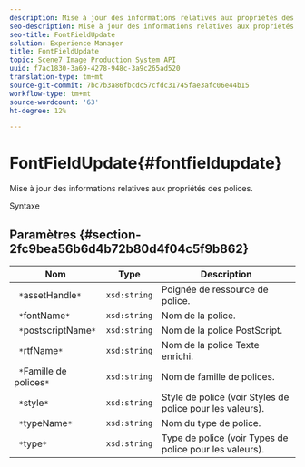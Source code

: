 ```yaml
---
description: Mise à jour des informations relatives aux propriétés des polices.
seo-description: Mise à jour des informations relatives aux propriétés des polices.
seo-title: FontFieldUpdate
solution: Experience Manager
title: FontFieldUpdate
topic: Scene7 Image Production System API
uuid: f7ac1830-3a69-4278-948c-3a9c265ad520
translation-type: tm+mt
source-git-commit: 7bc7b3a86fbcdc57cfdc31745fae3afc06e44b15
workflow-type: tm+mt
source-wordcount: '63'
ht-degree: 12%

---
```



# FontFieldUpdate{#fontfieldupdate}

Mise à jour des informations relatives aux propriétés des polices.

Syntaxe

## Paramètres {#section-2fc9bea56b6d4b72b80d4f04c5f9b862}

| Nom | Type | Description |
|---|---|---|
| ` *`assetHandle`*` | `xsd:string` | Poignée de ressource de police. |
| ` *`fontName`*` | `xsd:string` | Nom de la police. |
| ` *`postscriptName`*` | `xsd:string` | Nom de la police PostScript. |
| ` *`rtfName`*` | `xsd:string` | Nom de la police Texte enrichi. |
| ` *`Famille de polices`*` | `xsd:string` | Nom de famille de polices. |
| ` *`style`*` | `xsd:string` | Style de police (voir Styles de police pour les valeurs). |
| ` *`typeName`*` | `xsd:string` | Nom du type de police. |
| ` *`type`*` | `xsd:string` | Type de police (voir Types de police pour les valeurs). |

